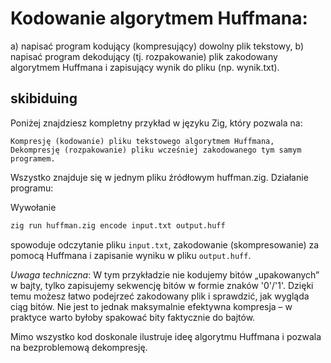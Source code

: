# Kodowanie algorytmem Huffmana:
a) napisać program kodujący (kompresujący) dowolny plik tekstowy,
b) napisać program dekodujący (tj. rozpakowanie) plik zakodowany algorytmem
Huffmana i zapisujący wynik do pliku (np. wynik.txt).

## skibiduing
Poniżej znajdziesz kompletny przykład w języku Zig, który pozwala na:

    Kompresję (kodowanie) pliku tekstowego algorytmem Huffmana,
    Dekompresję (rozpakowanie) pliku wcześniej zakodowanego tym samym programem.

Wszystko znajduje się w jednym pliku źródłowym huffman.zig.
Działanie programu:

Wywołanie 
```bash
zig run huffman.zig encode input.txt output.huff
````
spowoduje odczytanie pliku `input.txt`, zakodowanie (skompresowanie) za pomocą Huffmana i zapisanie wyniku w pliku `output.huff`.

*Uwaga techniczna*:
W tym przykładzie nie kodujemy bitów „upakowanych” w bajty, tylko zapisujemy sekwencję bitów w formie znaków '0'/'1'. Dzięki temu możesz łatwo podejrzeć zakodowany plik i sprawdzić, jak wygląda ciąg bitów. Nie jest to jednak maksymalnie efektywna kompresja – w praktyce warto byłoby spakować bity faktycznie do bajtów.

Mimo wszystko kod doskonale ilustruje ideę algorytmu Huffmana i pozwala na bezproblemową dekompresję.




